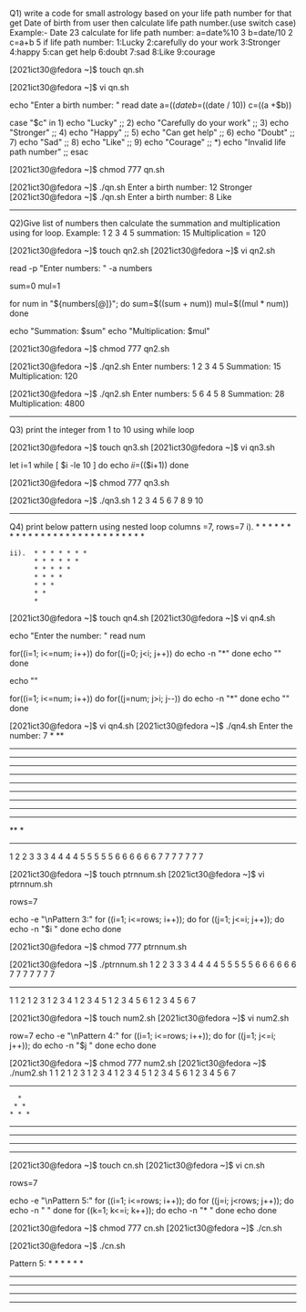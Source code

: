 Q1) write a code for small astrology based on your life path number for 
that get Date of birth from user then calculate life path number.(use switch case)
Example:-
	Date 23
	calculate for life path number:
					a=date%10	3
					b=date/10	2
					c=a+b		5
	if life path number:
					1:Lucky
					2:carefully do your work
					3:Stronger
					4:happy
					5:can get help
					6:doubt
					7:sad
					8:Like
					9:courage
					
[2021ict30@fedora ~]$ touch qn.sh

[2021ict30@fedora ~]$ vi qn.sh

echo "Enter a birth number: "
read  date
 a=$((date % 10))
 b=$((date / 10))
 c=$(($a +$b))

 case "$c" in
    1) echo "Lucky" ;;
    2) echo "Carefully do your work" ;;
    3) echo "Stronger" ;;
    4) echo "Happy" ;;
    5) echo "Can get help" ;;
    6) echo "Doubt" ;;
    7) echo "Sad" ;;
    8) echo "Like" ;;
    9) echo "Courage" ;;
    *) echo "Invalid life path number" ;;
  esac


[2021ict30@fedora ~]$ chmod 777 qn.sh

[2021ict30@fedora ~]$ ./qn.sh
Enter a birth number:
12
Stronger
[2021ict30@fedora ~]$ ./qn.sh
Enter a birth number:
8
Like

--------------------------------------------------------------
Q2)Give list of numbers then calculate the summation and multiplication using for loop.
Example:
	1 2 3 4 5
		summation: 15
		Multiplication = 120
		

[2021ict30@fedora ~]$ touch qn2.sh
[2021ict30@fedora ~]$ vi qn2.sh
	

read -p "Enter numbers: " -a numbers

sum=0
mul=1

for num in "${numbers[@]}"; do
  sum=$((sum + num))
  mul=$((mul * num))
done

echo "Summation: $sum"
echo "Multiplication: $mul"

[2021ict30@fedora ~]$ chmod 777 qn2.sh

[2021ict30@fedora ~]$ ./qn2.sh
Enter numbers: 1 2 3 4 5
Summation: 15
Multiplication: 120

[2021ict30@fedora ~]$ ./qn2.sh
Enter numbers: 5 6 4 5 8
Summation: 28
Multiplication: 4800


-------------------------------------------------------
Q3) print the integer from 1 to 10 using while loop


[2021ict30@fedora ~]$ touch qn3.sh
[2021ict30@fedora ~]$ vi qn3.sh

let i=1
while  [ $i -le 10 ]
do
	echo $i 
	i=$(($i+1))
done

[2021ict30@fedora ~]$ chmod 777 qn3.sh

[2021ict30@fedora ~]$ ./qn3.sh
1
2
3
4
5
6
7
8
9
10


----------------------------------------------------
Q4) print below pattern using nested loop 
columns =7, rows=7
	i).			*
				* *
				* * *
				* * * *
				* * * * *
				* * * * * *
				* * * * * * *
				
	ii).  * * * * * * *
		  * * * * * * 
		  * * * * * 
		  * * * *
		  * * * 
		  * * 
		  * 
		  
[2021ict30@fedora ~]$ touch qn4.sh
[2021ict30@fedora ~]$ vi qn4.sh


echo "Enter the number: "
read num

for((i=1; i<=num; i++))
do
for((j=0; j<i; j++))
do 
echo -n "*"
done 
echo ""
done

echo ""


for((i=1; i<=num; i++))
do
for((j=num; j>i; j--))
do 
echo -n "*"
done 
echo ""
done	

[2021ict30@fedora ~]$ vi qn4.sh
[2021ict30@fedora ~]$ ./qn4.sh
Enter the number:
7
*
**
***
****
*****
******
*******

******
*****
****
***
**
*

---------------------------------------------
1
2 2
3 3 3
4 4 4 4
5 5 5 5 5
6 6 6 6 6 6 
7 7 7 7 7 7 7

[2021ict30@fedora ~]$ touch ptrnnum.sh
[2021ict30@fedora ~]$ vi ptrnnum.sh

rows=7

echo -e "\nPattern 3:"
for ((i=1; i<=rows; i++)); do
    for ((j=1; j<=i; j++)); do
        echo -n "$i "
    done
    echo
done

[2021ict30@fedora ~]$ chmod 777 ptrnnum.sh

[2021ict30@fedora ~]$ ./ptrnnum.sh
1
2 2
3 3 3
4 4 4 4
5 5 5 5 5
6 6 6 6 6 6
7 7 7 7 7 7 7

--------------------------------------------------------------
1
1 2
1 2 3
1 2 3 4
1 2 3 4 5
1 2 3 4 5 6 
1 2 3 4 5 6 7


[2021ict30@fedora ~]$ touch num2.sh
[2021ict30@fedora ~]$ vi num2.sh


row=7
echo -e "\nPattern 4:"
for ((i=1; i<=rows; i++)); do
    for ((j=1; j<=i; j++)); do
        echo -n "$j "
    done
    echo
done

[2021ict30@fedora ~]$ chmod 777 num2.sh
[2021ict30@fedora ~]$ ./num2.sh
1
1 2
1 2 3
1 2 3 4
1 2 3 4 5
1 2 3 4 5 6
1 2 3 4 5 6 7

-----------------------------------------------------------------

      *
     * *
    * * *
   * * * *
  * * * * *
 * * * * * *
* * * * * * *

[2021ict30@fedora ~]$ touch cn.sh
[2021ict30@fedora ~]$ vi cn.sh

rows=7

echo -e "\nPattern 5:"
for ((i=1; i<=rows; i++)); do
    for ((j=i; j<rows; j++)); do
        echo -n " "
    done
    for ((k=1; k<=i; k++)); do
        echo -n "* "
    done
    echo
done

[2021ict30@fedora ~]$ chmod 777 cn.sh
[2021ict30@fedora ~]$ ./cn.sh

[2021ict30@fedora ~]$ ./cn.sh

Pattern 5:
      *
     * *
    * * *
   * * * *
  * * * * *
 * * * * * *
* * * * * * *

